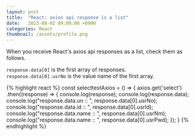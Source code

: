 ```yaml
---
layout: post
title:  "React: axios api response is a list"
date:   2023-08-02 09:00:00 +0900
categories: React
thumbnail: /assets/profile.png
---
```


When you receive React's axios api responses as a list, check them as follows.   
   
`response.data[0]` is the first array of responses.   
`response.data[0].usrNo` is the value name of the first array.   

{% highlight react %}
const selecttestAxios = () => {
    axios.get('select')
    .then((response) => {
        console.log(response);
        console.log(response.data);
        console.log("response.data.un :: ", response.data[0].usrNo);
        console.log("response.data.id :: ", response.data[0].usrId);
        console.log("response.data.name :: ", response.data[0].usrNm);
        console.log("response.data.name :: ", response.data[0].usrPwd);
    });
}
{% endhighlight %}
